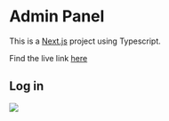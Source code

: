 # Admin Panel

This is a [Next.js](https://nextjs.org/) project using Typescript.

Find the live link [here](https://oasis-admin-panel.netlify.app/)

## Log in

<img src="https://ibb.co/FzFPC2V">
